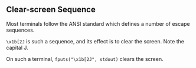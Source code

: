 ## Clear-screen Sequence

Most terminals follow the ANSI standard which defines a number of escape sequences. 

`\x1b[2J` is such a sequence, and its effect is to clear the screen. Note the capital J. 

On such a terminal, `fputs("\x1b[2J", stdout)` clears the screen. 
